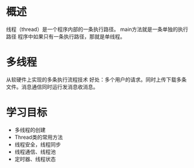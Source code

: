 # 概述
线程（thread）是一个程序内部的一条执行路径。
main方法就是一条单独的执行路径
程序中如果只有一条执行路径，那就是单线程。

# 多线程
从软硬件上实现的多条执行流程技术
好处：多个用户的请求。同时上传下载多条文件。消息通信同时运行发消息收消息。

# 学习目标
- 多线程的创建
- Thread类的常用方法
- 线程安全，线程同步
- 线程通信、线程池
- 定时器、线程状态